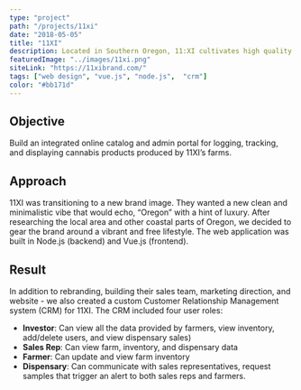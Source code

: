 ```yaml
---
type: "project"
path: "/projects/11xi"
date: "2018-05-05"
title: "11XI"
description: Located in Southern Oregon, 11:XI cultivates high quality cannabis by using organic soil, pesticide free, handpicked and crafted for different elevated effects."
featuredImage: "../images/11xi.png"
siteLink: "https://11xibrand.com/"
tags: ["web design", "vue.js", "node.js",  "crm"]
color: "#bb171d"
---
```

## Objective
Build an integrated online catalog and admin portal for logging, tracking, and displaying cannabis products produced by 11XI’s farms.

## Approach
11XI was transitioning to a new brand image. They wanted a new clean and minimalistic vibe that would echo, “Oregon” with a hint of luxury. After researching the local area and other coastal parts of Oregon, we decided to gear the brand around a vibrant and free lifestyle. The web application was built in Node.js (backend) and Vue.js (frontend).

## Result
In addition to rebranding, building their sales team, marketing direction, and website - we also created a custom Customer Relationship Management system (CRM) for 11XI. The CRM included four user roles: 
- **Investor**: Can view all the data provided by farmers, view inventory, add/delete users, and view dispensary sales)
- **Sales Rep**: Can view farm, inventory, and dispensary data
- **Farmer**: Can update and view farm inventory
- **Dispensary**: Can communicate with sales representatives, request samples that trigger an alert to both sales reps and farmers. 
